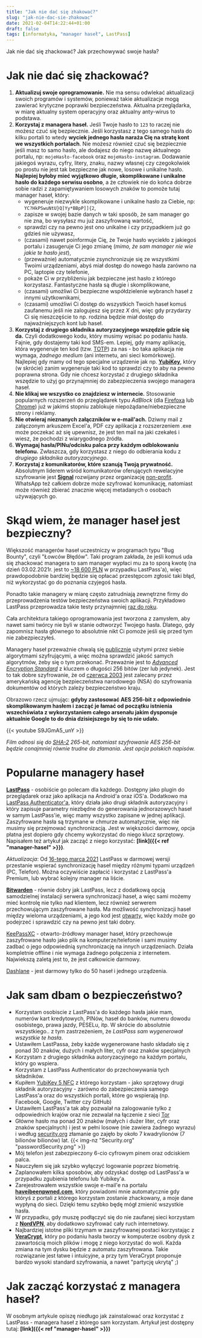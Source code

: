 ```yaml
---
title: "Jak nie dać się zhakować?"
slug: "jak-nie-dac-sie-zhakowac"
date: 2021-02-04T14:22:44+01:00
draft: false
tags: [informatyka, "manager haseł", LastPass]
---
```


Jak nie dać się zhackować? Jak przechowywać swoje hasła?<!--more-->

# Jak nie dać się zhackować?
1. **Aktualizuj swoje oprogramowanie.** Nie ma sensu odwlekać aktualizacji swoich programów i systemów, ponieważ takie aktualizacje mogą zawierać krytyczne poprawki bezpieczeństwa. Aktualna przeglądarka, w miarę aktualny system operacyjny oraz aktualny anty-wirus to podstawa.
2. **Korzystaj z managera haseł.** Jeśli Twoje hasło to `123` to raczej nie możesz czuć się bezpiecznie. Jeśli korzystasz z tego samego hasła do kilku portali to wtedy **wyciek jednego hasła naraża Cię na stratę kont we wszystkich portalach**. Nie możesz również czuć się bezpiecznie jeśli masz to samo hasło, ale dodajesz do niego nazwę aktualnego portalu, np: `mojeHasło-facebook` oraz `mojeHasło-instagram`. Dodawanie jakiegoś wyrazu, cyfry, litery, znaku, nazwy własnej czy czegokolwiek po prostu nie jest tak bezpieczne jak nowe, losowe i unikalne hasło. **Najlepiej byłoby mieć wyjątkowo długie, skomplikowane i unikalne hasło do każdego serwisu osobno**, a że człowiek nie do końca dobrze sobie radzi z zapamiętywaniem losowych znaków to pomoże tutaj manager haseł, który:
   - wygeneruje niezwykle skomplikowane i unikalne hasło za Ciebie, np: `YC?HkPSwuNtU}Q]Yy*BBpP]]{2`,
   - zapisze w swojej bazie danych w taki sposób, że sam manager go nie zna, bo wysyłasz mu już zaszyfrowaną wartość,
   - sprawdzi czy na pewno jest ono unikalne i czy przypadkiem już go gdzieś nie używasz,
   - (czasami) nawet poinformuje Cię, że Twoje hasło wyciekło z jakiegoś portalu i zasugeruje Ci jego zmianę (*mimo, że sam manager nie wie jakie te hasło jest*),
   - (przeważnie) automatycznie zsynchronizuje się ze wszystkimi Twoimi urządzeniami, abyś miał dostęp do nowego hasła zarówno na PC, laptopie czy telefonie,
   - pokaże Ci w przybliżeniu jak bezpieczne jest hasło z którego korzystasz. Fantastyczne hasła są długie i skomplikowane,
   - (czasami) umożliwi Ci bezpieczne współdzielenie wybranch haseł z innymi użytkownikami,
   - (czasami) umożliwi Ci dostęp do wszystkich Twoich haseł komuś zaufanemu jeśli nie zalogujesz się przez *X* dni, więc gdy przydarzy Ci się nieszczęście to np. rodzina będzie miał dostęp do najważniejszych kont lub haseł.
3. **Korzystaj z drugiego składnika autoryzacyjnego wszędzie gdzie się da.** Czyli dodatkowego kodu, który musimy wpisać po podaniu hasła. Fajnie, gdy dostajemy taki kod SMS-em. Lepiej, gdy mamy aplikację, która wygeneruje ten kod (tzw. [TOTP](https://en.wikipedia.org/wiki/Time-based_One-Time_Password)) za nas - bo taka aplikacja nie wymaga, *żadnego medium* (ani internetu, ani sieci komórkowej). Najlepiej gdy mamy od tego specjalne urządzenie jak np. **[YubiKey](https://allegro.pl/listing?string=yubikey%20nfc)**, który (w skrócie) zanim wygeneruje taki kod to sprawdzi czy to aby na pewno poprawna strona. Gdy nie chcesz korzystać z drugiego składnika wszędzie to użyj go przynajmniej do zabezpieczenia swojego managera haseł.
4. **Nie klikaj we wszystko co znajdziesz w internecie.** Stosowanie popularnych rozszerzeń do przeglądarek typu *AdBlock* (dla [Firefoxa](https://addons.mozilla.org/en-US/firefox/addon/adblock-plus/) lub [Chrome](https://chrome.google.com/webstore/detail/adblock-%E2%80%94-best-ad-blocker/gighmmpiobklfepjocnamgkkbiglidom)) już w jakimś stopniu zablokuje niepożądane/niebezpieczne strony i reklamy.
5. **Nie otwieraj nieznanych załączników w e-mail'ach.** Dziwny mail z załączonym arkuszem Excel'a, PDF czy aplikacja z rozszerzeniem .exe może poczekać aż się upewnisz, że jest ten mail na jaki czekałeś i wiesz, że pochodzi z wiarygodnego źródła.
6. **Wymagaj hasła/PINu/odcisku palca przy każdym odblokowaniu telefonu.** Zwłaszcza, gdy korzystasz z niego do odbierania kodu z *drugiego składnika autoryzacyjnego*.
7. **Korzystaj z komunikatorów, które szanują Twoją prywatność.** Absolutnym liderem wśród komunikatorów oferujących rewelacyjne szyfrowanie jest **[Signal](https://www.signal.org/)** rozwijany przez organizację [non-profit](https://www.signal.org/donate/). WhatsApp też całkiem dobrze może szyfrować komunikację, natomiast może również zbierać znacznie więcej metadanych o osobach używających go.

# Skąd wiem, że manager haseł jest bezpieczny?
Większość managerów haseł uczestniczy w programach typu "Bug Bounty", czyli "Łowców Błędów". Taki program zakłada, że jeśli komuś uda się zhackować managera to sam manager wypłaci mu za to sporą kwotę (na dzień 03.02.2021r. jest to [~18 600 PLN](https://bugcrowd.com/lastpass) w przypadku LastPass'a), więc prawdopodobnie bardziej będzie się opłacać przestępcom zgłosić taki błąd, niż wykorzystać go do poznania czyjegoś hasła.

Ponadto takie managery w miarę często zatrudniają zewnętrzne firmy do przeprowadzenia testów bezpieczeństwa swoich aplikacji. Przykładowo LastPass przeprowadza takie testy przynajmniej [raz do roku](https://www.lastpass.com/security/what-if-lastpass-gets-hacked).

Cała architektura takiego oprogramowania jest tworzona z zamysłem, aby nawet sami twórcy nie byli w stanie odtworzyć Twojego hasła. Dlatego, gdy zapomnisz hasła głównego to absolutnie nikt Ci pomoże jeśli się przed tym nie zabezpieczyłeś.

Managery haseł przeważnie chwalą się [publicznie](https://www.lastpass.com/enterprise/security) użytymi przez siebie algorytmami szyfrującymi, a więc można sprawdzić jakość samych algorytmów, żeby się o tym przekonać. Przeważnie jest to *[Advanced Encryption Standard](https://pl.wikipedia.org/wiki/Advanced_Encryption_Standard)* z kluczem o długości 256 bitów (zer lub jedynek). Jest to tak dobre szyfrowanie, że od [czerwca 2003](https://web.archive.org/web/20101106122007/http://csrc.nist.gov/groups/ST/toolkit/documents/aes/CNSS15FS.pdf) jest zalecany przez amerykańską agencję bezpieczeństwa narodowego  (NSA) do szyfrowania dokumentów od których zależy bezpieczeństwo kraju.

Obrazowo rzecz ujmując: **gdyby zastosować AES 256-bit z odpowiednio skomplikowanym hasłem i zacząć je łamać od początku istnienia wszechświata z wykorzystaniem całego arsenału jakim dysponuje aktualnie Google to do dnia dzisiejszego by się to nie udało.**

{{< youtube S9JGmA5_unY >}}

*Film odnosi się do [SHA-2](https://en.wikipedia.org/wiki/SHA-2) 265-bit, natomiast szyfrowanie AES 256-bit będzie conajmniej równie trudne do złamania. Jest opcja polskich napisów.*

# Popularne managery haseł
**[LastPass](https://lastpass.com/)** - osobiście go polecam dla każdego. Dostępny jako plugin do przeglądarek oraz jako aplikacja na Android'a oraz iOS'a. Dodatkowo ma [LastPass Authenticator'a](https://play.google.com/store/apps/details?id=com.lastpass.authenticator&hl=en_US&gl=US), który działa jako drugi składnik autoryzacyjny i który zapisuje parametry niezbędne do generowania jednorazowych haseł w samym LastPass'ie, więc mamy wszystko zapisane w jednej aplikacji. Zaszyfrowane hasła są trzymane w chmurze automatycznie, więc nie musimy się przejmować synchronizacją. Jest w większości darmowy, opcja płatna jest dopiero gdy chcemy wykorzystać do niego klucz sprzętowy. Napisałem też artykuł jak zacząć z niego korzystać: **[link]({{< ref "manager-hasel" >}})**.

*Aktualizacja*: Od [16-tego marca 2021](https://blog.lastpass.com/2021/02/changes-to-lastpass-free/) LastPass w darmowej wersji przestanie wspierać synchronizację haseł między różnymi typami urządzeń (PC, Telefon). Można oczywiście zapłacić i korzystać z LastPass'a Premium, lub wybrać kolejny manager na liście.

**[Bitwarden](https://bitwarden.com/)** - równie dobry jak LastPass, lecz z dodatkową opcją samodzielnej instalacji serwera synchronizacji haseł, a więc sami możemy mieć kontrolę nie tylko nad klientem, lecz również serwerem przechowującym zaszyfrowane hasła. Ma możliwość synchronizacji haseł między wieloma urządzeniami, a jego kod jest [otwarty](https://github.com/bitwarden), więc każdy może go podejrzeć i sprawdzić czy na pewno jest taki dobry.

[KeePassXC](https://keepassxc.org/) - otwarto-źródłowy manager haseł, który przechowuje zaszyfrowane hasło jako plik na komputerze/telefonie i sami musimy zadbać o jego odpowiednią synchronizację na innych urządzeniach. Działa kompletnie offline i nie wymaga żadnego połączenia z internetem. Najwiekszą zaletą jest to, że jest całkowicie darmowy.

[Dashlane](https://www.dashlane.com/) - jest darmowy tylko do 50 haseł i jednego urządzenia.

# Jak sam dbam o bezpieczeństwo?
- Korzystam osobiscie z LastPass'a do każdego hasła jakie mam, numerów kart kredytowych, PINów, haseł do banków, numeru dowodu osobistego, prawa jazdy, PESELu, itp. W skrócie do absolutnie wszystkiego.. z tym zastrzeżeniem, że *LastPass sam wygenerował wszystkie te hasła*.
- Ustawiłem LastPassa, żeby każde wygenerowane hasło składało się z ponad 30 znaków, dużych i małych liter, cyfr oraz znaków specjalnych
- Korzystam z drugiego składnika autoryzacyjnego na każdym portalu, który go wspiera.
- Korzystam z LastPass Authenticator do przechowywania tych składników.
- Kupiłem [YubiKey 5 NFC](https://allegro.pl/listing?string=yubikey%20nfc) z którego korzystam - jako sprzętowy drugi składnik autoryzacyjny - zarówno do zabezpieczenia samego LastPass'a oraz do wszystkich portali, które go wspierają (np. Facebook, Google, Twitter czy GitHub)
- Ustawiłem LastPass'a tak aby pozwalał na zalogowanie tylko z odpowiednich krajów oraz nie zezwalał na łączenie z sieci [Tor](https://pl.wikipedia.org/wiki/Tor_(sie%C4%87_anonimowa))
- Główne hasło ma ponad 20 znaków (małych i dużer liter, cyfr oraz znaków specjalnych) i jest w pełni losowe (nie zawiera żadnego wyrazu) i według [security.org](https://www.security.org/how-secure-is-my-password/) złamanie go zajęło by około 7 kwadrylionów (7 bilionów bilionów) lat. {{< img-nz "Security.org" "passwordSecurity.png" >}}
- Mój telefon jest zabezpieczony 6-cio cyfrowym pinem oraz odciskiem palca.
- Nauczyłem się jak szybko wyłączyć logowanie poprzez biometrię.
- Zaplanowałem kilka sposobów, aby odzyskać dostęp od LastPass'a w przypadku zgubienia telefonu lub Yubikey'a.
- Zarejestrowałem wszystkie swoje e-mail'e na portalu **[haveibeenpwned.com](https://haveibeenpwned.com/)**, który powiadomi mnie automatycznie gdy któryś z portali z którego korzystam zostanie zhackowany, a moje dane wypłyną do sieci. Dzięki temu szybko będę mógł zmienić wszystkie hasła.
- W przypadku, gdy muszę podłączyć się do nie zaufanej sieci korzystam z **[NordVPN](https://nordvpn.com)**, aby dodatkowo szyfrować cały ruch internetowy.
- Najbardziej istotne pliki trzymam w zaszyfrowanej postaci korzystając z **[VeraCrypt](https://www.veracrypt.fr/code/VeraCrypt/)**, który po podaniu hasła tworzy w komputerze osobny dysk z zawartością moich plików i mogę z niego korzystać do woli. Każda zmiana na tym dysku będzie z automatu zaszyfrowana. Takie rozwiązanie jest łatwe i intuicyjne, a przy tym VeraCrypt proponuje bardzo wysoki standard szyfrowania, a nawet "partycję ukrytą" ;) 

# Jak zacząć korzystać z managera haseł?
W osobnym artykule opiszę niedługo jak zainstalować oraz korzystać z LastPass - managera haseł z którego sam korzystam. Artykuł jest dostępny tutaj: **[link]({{< ref "manager-hasel" >}})**